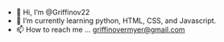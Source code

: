 - 👋 Hi, I’m @Griffinov22
- 🌱 I’m currently learning python, HTML, CSS,  and Javascript.
- 📫 How to reach me ... griffinovermyer@gmail.com

<!---
Griffinov22/Griffinov22 is a ✨ special ✨ repository because its `README.md` (this file) appears on your GitHub profile.
You can click the Preview link to take a look at your changes.
--->
